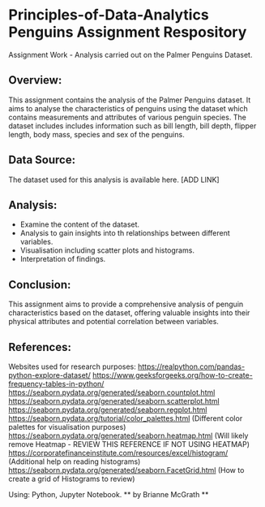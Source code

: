 # Principles-of-Data-Analytics Penguins Assignment Respository 

Assignment Work - Analysis carried out on the Palmer Penguins Dataset.  

## Overview: 
This assignment contains the analysis of the Palmer Penguins dataset. It aims to analyse the characteristics of penguins using the dataset which contains measurements and attributes of various penguin species. The dataset includes includes information such as bill length, bill depth, flipper length, body mass, species and sex of the penguins. 

## Data Source: 
The dataset used for this analysis is available here. [ADD LINK]

## Analysis: 
- Examine the content of the dataset. 
- Analysis to gain insights into th relationships between different variables. 
- Visualisation including scatter plots and histograms.
- Interpretation of findings.

## Conclusion: 
This assignment aims to provide a comprehensive analysis of penguin characteristics based on the dataset, offering valuable insights into their physical attributes and potential correlation between variables. 

## References: 
Websites used for research purposes: 
https://realpython.com/pandas-python-explore-dataset/
https://www.geeksforgeeks.org/how-to-create-frequency-tables-in-python/
https://seaborn.pydata.org/generated/seaborn.countplot.html
https://seaborn.pydata.org/generated/seaborn.scatterplot.html
https://seaborn.pydata.org/generated/seaborn.regplot.html
https://seaborn.pydata.org/tutorial/color_palettes.html (Different color palettes for visualisation purposes)
https://seaborn.pydata.org/generated/seaborn.heatmap.html (Will likely remove Heatmap - REVIEW THIS REFERENCE IF NOT USING HEATMAP)
https://corporatefinanceinstitute.com/resources/excel/histogram/ (Additional help on reading histograms)
https://seaborn.pydata.org/generated/seaborn.FacetGrid.html (How to create a grid of Histograms to review)

Using: Python, Jupyter Notebook. 
** by Brianne McGrath **
